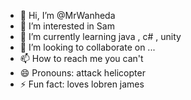 - 👋 Hi, I’m @MrWanheda
- 👀 I’m interested in Sam
- 🌱 I’m currently learning java , c# , unity
- 💞️ I’m looking to collaborate on ...
- 📫 How to reach me you can't
- 😄 Pronouns: attack helicopter
- ⚡ Fun fact: loves lobren james

<!---
MrWanheda/MrWanheda is a ✨ special ✨ repository because its `README.md` (this file) appears on your GitHub profile.
You can click the Preview link to take a look at your changes.
--->

